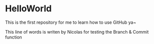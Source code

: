 # HelloWorld
This is the first repository for me to learn how to use GitHub ya~

This line of words is writen by Nicolas for testing the Branch & Commit function
